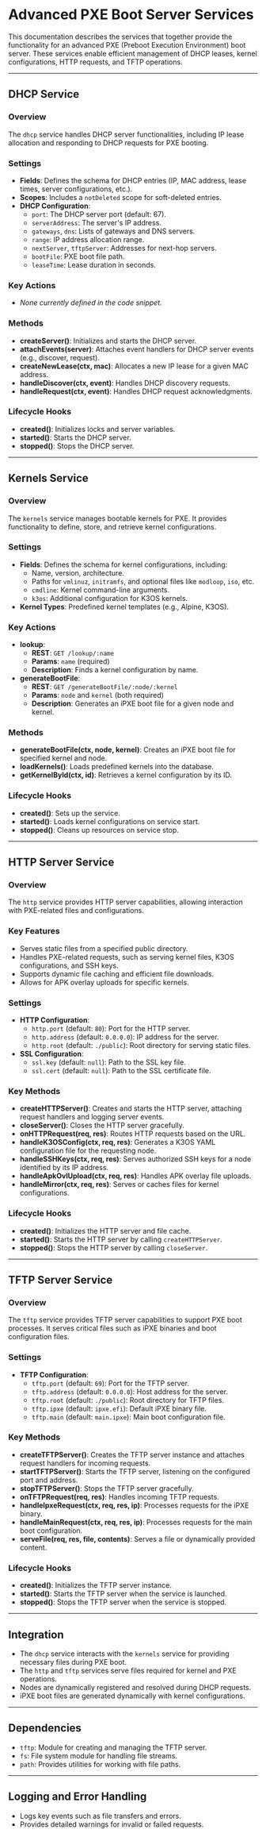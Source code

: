 # Advanced PXE Boot Server Services

This documentation describes the services that together provide the functionality for an advanced PXE (Preboot Execution Environment) boot server. These services enable efficient management of DHCP leases, kernel configurations, HTTP requests, and TFTP operations.

---

## **DHCP Service**

### **Overview**
The `dhcp` service handles DHCP server functionalities, including IP lease allocation and responding to DHCP requests for PXE booting.

### **Settings**
- **Fields**: Defines the schema for DHCP entries (IP, MAC address, lease times, server configurations, etc.).
- **Scopes**: Includes a `notDeleted` scope for soft-deleted entries.
- **DHCP Configuration**:
  - `port`: The DHCP server port (default: 67).
  - `serverAddress`: The server's IP address.
  - `gateways`, `dns`: Lists of gateways and DNS servers.
  - `range`: IP address allocation range.
  - `nextServer`, `tftpServer`: Addresses for next-hop servers.
  - `bootFile`: PXE boot file path.
  - `leaseTime`: Lease duration in seconds.

### **Key Actions**
- *None currently defined in the code snippet.*

### **Methods**
- **createServer()**: Initializes and starts the DHCP server.
- **attachEvents(server)**: Attaches event handlers for DHCP server events (e.g., discover, request).
- **createNewLease(ctx, mac)**: Allocates a new IP lease for a given MAC address.
- **handleDiscover(ctx, event)**: Handles DHCP discovery requests.
- **handleRequest(ctx, event)**: Handles DHCP request acknowledgments.

### **Lifecycle Hooks**
- **created()**: Initializes locks and server variables.
- **started()**: Starts the DHCP server.
- **stopped()**: Stops the DHCP server.

---

## **Kernels Service**

### **Overview**
The `kernels` service manages bootable kernels for PXE. It provides functionality to define, store, and retrieve kernel configurations.

### **Settings**
- **Fields**: Defines the schema for kernel configurations, including:
  - Name, version, architecture.
  - Paths for `vmlinuz`, `initramfs`, and optional files like `modloop`, `iso`, etc.
  - `cmdline`: Kernel command-line arguments.
  - `k3os`: Additional configuration for K3OS kernels.
- **Kernel Types**: Predefined kernel templates (e.g., Alpine, K3OS).

### **Key Actions**
- **lookup**:
  - **REST**: `GET /lookup/:name`
  - **Params**: `name` (required)
  - **Description**: Finds a kernel configuration by name.
- **generateBootFile**:
  - **REST**: `GET /generateBootFile/:node/:kernel`
  - **Params**: `node` and `kernel` (both required)
  - **Description**: Generates an iPXE boot file for a given node and kernel.

### **Methods**
- **generateBootFile(ctx, node, kernel)**: Creates an iPXE boot file for specified kernel and node.
- **loadKernels()**: Loads predefined kernels into the database.
- **getKernelById(ctx, id)**: Retrieves a kernel configuration by its ID.

### **Lifecycle Hooks**
- **created()**: Sets up the service.
- **started()**: Loads kernel configurations on service start.
- **stopped()**: Cleans up resources on service stop.

---

## **HTTP Server Service**

### **Overview**
The `http` service provides HTTP server capabilities, allowing interaction with PXE-related files and configurations.

### **Key Features**
- Serves static files from a specified public directory.
- Handles PXE-related requests, such as serving kernel files, K3OS configurations, and SSH keys.
- Supports dynamic file caching and efficient file downloads.
- Allows for APK overlay uploads for specific kernels.

### **Settings**
- **HTTP Configuration**:
  - `http.port` (default: `80`): Port for the HTTP server.
  - `http.address` (default: `0.0.0.0`): IP address for the server.
  - `http.root` (default: `./public`): Root directory for serving static files.
- **SSL Configuration**:
  - `ssl.key` (default: `null`): Path to the SSL key file.
  - `ssl.cert` (default: `null`): Path to the SSL certificate file.

### **Key Methods**
- **createHTTPServer()**: Creates and starts the HTTP server, attaching request handlers and logging server events.
- **closeServer()**: Closes the HTTP server gracefully.
- **onHTTPRequest(req, res)**: Routes HTTP requests based on the URL.
- **handleK3OSConfig(ctx, req, res)**: Generates a K3OS YAML configuration file for the requesting node.
- **handleSSHKeys(ctx, req, res)**: Serves authorized SSH keys for a node identified by its IP address.
- **handleApkOvlUpload(ctx, req, res)**: Handles APK overlay file uploads.
- **handleMirror(ctx, req, res)**: Serves or caches files for kernel configurations.

### **Lifecycle Hooks**
- **created()**: Initializes the HTTP server and file cache.
- **started()**: Starts the HTTP server by calling `createHTTPServer`.
- **stopped()**: Stops the HTTP server by calling `closeServer`.

---

## **TFTP Server Service**

### **Overview**
The `tftp` service provides TFTP server capabilities to support PXE boot processes. It serves critical files such as iPXE binaries and boot configuration files.

### **Settings**
- **TFTP Configuration**:
  - `tftp.port` (default: `69`): Port for the TFTP server.
  - `tftp.address` (default: `0.0.0.0`): Host address for the server.
  - `tftp.root` (default: `./public`): Root directory for TFTP files.
  - `tftp.ipxe` (default: `ipxe.efi`): Default iPXE binary file.
  - `tftp.main` (default: `main.ipxe`): Main boot configuration file.

### **Key Methods**
- **createTFTPServer()**: Creates the TFTP server instance and attaches request handlers for incoming requests.
- **startTFTPServer()**: Starts the TFTP server, listening on the configured port and address.
- **stopTFTPServer()**: Stops the TFTP server gracefully.
- **onTFTPRequest(req, res)**: Handles incoming TFTP requests.
- **handleIpxeRequest(ctx, req, res, ip)**: Processes requests for the iPXE binary.
- **handleMainRequest(ctx, req, res, ip)**: Processes requests for the main boot configuration.
- **serveFile(req, res, file, contents)**: Serves a file or dynamically provided content.

### **Lifecycle Hooks**
- **created()**: Initializes the TFTP server instance.
- **started()**: Starts the TFTP server when the service is launched.
- **stopped()**: Stops the TFTP server when the service is stopped.

---

## **Integration**
- The `dhcp` service interacts with the `kernels` service for providing necessary files during PXE boot.
- The `http` and `tftp` services serve files required for kernel and PXE operations.
- Nodes are dynamically registered and resolved during DHCP requests.
- iPXE boot files are generated dynamically with kernel configurations.

---

## **Dependencies**
- `tftp`: Module for creating and managing the TFTP server.
- `fs`: File system module for handling file streams.
- `path`: Provides utilities for working with file paths.

---

## **Logging and Error Handling**
- Logs key events such as file transfers and errors.
- Provides detailed warnings for invalid or failed requests.

